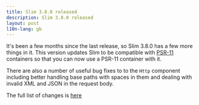 ```yaml
---
title: Slim 3.8.0 released
description: Slim 3.8.0 released
layout: post
l10n-lang: gb
---
```


It's been a few months since the last release, so Slim 3.8.0 has a few more things in it. This version updates Slim to be compatible with [PSR-11](https://github.com/php-fig/fig-standards/blob/master/accepted/PSR-11-container.md) containers so that you can now use a PSR-11 container with it.

There are also a number of useful bug fixes to to the `Http` component including better handling base paths with spaces in them and dealing with invalid XML and JSON in the request body.

The full list of changes is [here](https://github.com/slimphp/Slim/issues?q=milestone%3A3.8.0+is%3Aclosed)
